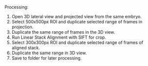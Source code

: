 Processing:

1. Open 3D lateral view and projected view from the same embryo.
2. Select 500x500px ROI and duplicate selected range of frames in projection.
3. Duplicate the same range of frames in the 3D view.
4. Run Linear Stack Alignment with SIFT for crop.
5. Select 300x300px ROI and duplicate selected range of frames of aligned stack.
6. Duplicate the same range in 3D view.
7. Save to folder for later processing.

